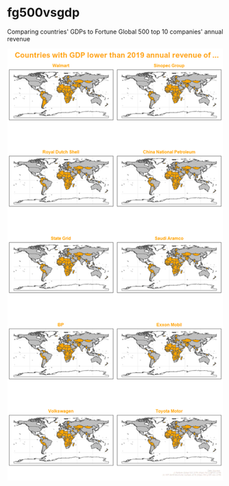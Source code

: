 # fg500vsgdp
Comparing countries' GDPs to Fortune Global 500 top 10 companies' annual revenue

![Mapgrid](mapgrid.png)
